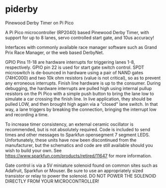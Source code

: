 # piderby
Pinewood Derby Timer on Pi Pico

A Pi Pico microcontroller (RP2040) based Pinewood Derby Timer, with support for up to 8 lanes, servo controlled start gate, and 10us accuracy!

Interfaces with commonly available race manager software such as Grand Prix Race Manager, or the web based DerbyNet.

GPIO Pins 11-18 are hardware interrupts for triggering lanes 1-8, respectively. GPIO pin 22 is used for start gate switch control. SPDT microswitch is de-bounced
in hardware using a pair of NAND gates (74HC000) and two 10k ohm resistors (value is not critical), so as to prevent any erroneous interrupts. Finish line hardware is up to the consumer. During debugging, the hardware interrupts are pulled high using internal pullup resistors on the Pi Pico with a simple push button to bring the lane low to simulate a car crossing the finish line. In live application, they should be pulled LOW, and then brought high again via a "closed" lane switch. In that way, a lane triggers by breaking the connection, bringing the interrupt low and recording a time.

To increase timer consistency, an external ceramic oscillator is recommended, but is not absolutely required. Code is included to send times and other messages to Sparkfun opensegment 7 segment LEDS. Unfortunately, these units have now been discontinued from the manufacturer, but the schematics and code are still available should you wish to build your own. See https://www.sparkfun.com/products/retired/11647 for more information.

Gate control is via a 5V miniature solenoid found on common sites such as Adafruit, Sparkfun or Mouser. Be sure to use an appropriately sized transistor or relay to power the solenoid. DO NOT POWER THE SOLENOID DIRECTLY FROM YOUR MICROCONTROLLER!
